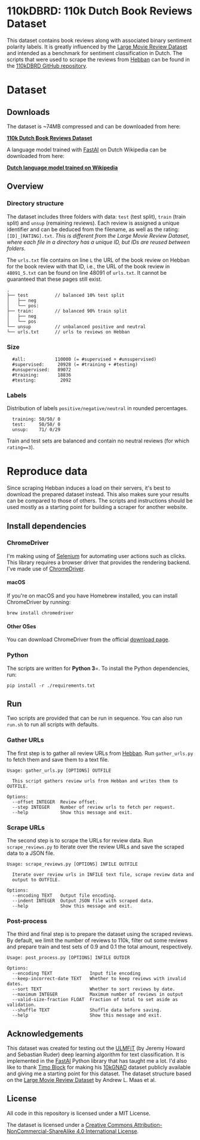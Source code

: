 # 110kDBRD: 110k Dutch Book Reviews Dataset

This dataset contains book reviews along with associated binary sentiment polarity labels. It is greatly influenced by the [Large Movie Review Dataset](http://ai.stanford.edu/~amaas/data/sentiment/) and intended as a benchmark for sentiment classification in Dutch. The scripts that were used to scrape the reviews from [Hebban](https://www.hebban.nl) can be found in the [110kDBRD GitHub repository](https://github.com/benjaminvdb/110kDBRD).

# Dataset

## Downloads

The dataset is ~74MB compressed and can be downloaded from here:

**[110k Dutch Book Reviews Dataset](http://bit.ly/2UTtbWh)**


A language model trained with [FastAI](https://github.com/fastai/fastai) on Dutch Wikipedia can be downloaded from here:

**[Dutch language model trained on Wikipedia](http://bit.ly/2trOhzq)**


## Overview

### Directory structure

The dataset includes three folders with data: `test` (test split), `train` (train split) and `unsup` (remaining reviews).
Each review is assigned a unique identifier and can be deduced from the filename, as well as the rating: `[ID]_[RATING].txt`. *This is different from the Large Movie Review Dataset, where each file in a directory has a unique ID, but IDs are reused between folders.*

The `urls.txt` file contains on line `L` the URL of the book review on Hebban for the book review with that ID, i.e., the URL of the book review in `48091_5.txt` can be found on line 48091 of `urls.txt`. It cannot be guaranteed that these pages still exist.

````
.
├── test          // balanced 10% test split
│   ├── neg
│   └── pos:
├── train:        // balanced 90% train split
│   ├── neg
│   └── pos
└── unsup         // unbalanced positive and neutral
└── urls.txt      // urls to reviews on Hebban
````

### Size
````
  #all:           110000 (= #supervised + #unsupervised)
  #supervised:     20928 (= #training + #testing)
  #unsupervised:   89072
  #training:       18836
  #testing:         2092
````

### Labels

Distribution of labels `positive/negative/neutral` in rounded percentages.
````
  training: 50/50/ 0
  test:     50/50/ 0
  unsup:    71/ 0/29
````

Train and test sets are balanced and contain no neutral reviews (for which `rating==3`).

# Reproduce data

Since scraping Hebban induces a load on their servers, it's best to download the prepared dataset instead. This also makes sure your results can be compared to those of others. The scripts and instructions should be used mostly as a starting point for building a scraper for another website.

## Install dependencies

### ChromeDriver
I'm making using of [Selenium](https://www.seleniumhq.org) for automating user actions such as clicks. This library requires a browser driver that provides the rendering backend. I've made use of [ChromeDriver](http://chromedriver.chromium.org/).

#### macOS
If you're on macOS and you have Homebrew installed, you can install ChromeDriver by running:

    brew install chromedriver
    
#### Other OSes
You can download ChromeDriver from the official [download page](http://chromedriver.chromium.org/downloads).

### Python
The scripts are written for **Python 3**=. To install the Python dependencies, run:     

    pip install -r ./requirements.txt


## Run
Two scripts are provided that can be run in sequence. You can also run `run.sh` to run all scripts with defaults.

### Gather URLs
The first step is to gather all review URLs from [Hebban](https://www.hebban.nl). Run `gather_urls.py` to fetch them and save them to a text file.

```
Usage: gather_urls.py [OPTIONS] OUTFILE

  This script gathers review urls from Hebban and writes them to OUTFILE.

Options:
  --offset INTEGER  Review offset.
  --step INTEGER    Number of review urls to fetch per request.
  --help            Show this message and exit.
```

### Scrape URLs
The second step is to scrape the URLs for review data. Run `scrape_reviews.py` to iterate over the review URLs and save the scraped data to a JSON file.

```
Usage: scrape_reviews.py [OPTIONS] INFILE OUTFILE

  Iterate over review urls in INFILE text file, scrape review data and
  output to OUTFILE.

Options:
  --encoding TEXT   Output file encoding.
  --indent INTEGER  Output JSON file with scraped data.
  --help            Show this message and exit.
```

### Post-process

The third and final step is to prepare the dataset using the scraped reviews. By default, we limit the number of reviews to 110k, filter out some reviews and prepare train and test sets of 0.9 and 0.1 the total amount, respectively.

```
Usage: post_process.py [OPTIONS] INFILE OUTDIR

Options:
  --encoding TEXT              Input file encoding
  --keep-incorrect-date TEXT   Whether to keep reviews with invalid dates.
  --sort TEXT                  Whether to sort reviews by date.
  --maximum INTEGER            Maximum number of reviews in output
  --valid-size-fraction FLOAT  Fraction of total to set aside as validation.
  --shuffle TEXT               Shuffle data before saving.
  --help                       Show this message and exit.
```

## Acknowledgements

This dataset was created for testing out the [ULMFiT](https://arxiv.org/abs/1801.06146) (by Jeremy Howard and Sebastian Ruder) deep learning algorithm for text classification. It is implemented in the [FastAI](https://github.com/fastai/fastai) Python library that has taught me a lot. I'd also like to thank [Timo Block](https://github.com/tblock) for making his [10kGNAD](https://github.com/tblock/10kGNAD) dataset publicly available and giving me a starting point for this dataset. The dataset structure based on the [Large Movie Review Dataset](http://ai.stanford.edu/~amaas/data/sentiment/) by Andrew L. Maas et al.

## License

All code in this repository is licensed under a MIT License.

The dataset is licensed under a [Creative Commons Attribution-NonCommercial-ShareAlike 4.0 International License](https://creativecommons.org/licenses/by-nc-sa/4.0/).
